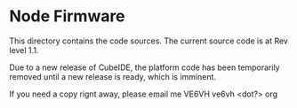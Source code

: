 # Node Firmware
This directory contains the code sources. The current source code is at Rev level 1.1.

Due to a new release of CubeIDE, the platform code has been temporarily removed until
a new release is ready, which is imminent.

If you need a copy rignt away, please email me  VE6VH <at> ve6vh <dot?> org


